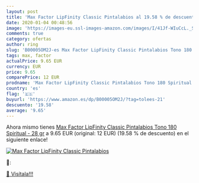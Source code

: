 ```yaml
---
layout: post
title: 'Max Factor LipFinity Classic Pintalabios al 19.58 % de descuento'
date: 2020-01-04 00:48:56
image: 'https://images-eu.ssl-images-amazon.com/images/I/41Jf-WIuCcL._SL200_.jpg'
comments: true
category: ofertas
author: ring
slug: 'B00005OM2J-es Max Factor LipFinity Classic Pintalabios Tono 180...'
tags: max, factor
actualPrice: 9.65 EUR
currency: EUR
price: 9.65
comparePrice: 12 EUR
prodname: 'Max Factor LipFinity Classic Pintalabios Tono 180 Spiritual - 28 gr'
country: 'es'
flag: '🇪🇸'
buyurl: 'https://www.amazon.es/dp/B00005OM2J/?tag=tolees-21'
descuento: '19.58'
average: '9.65'
---
```


Ahora mismo tienes [Max Factor LipFinity Classic Pintalabios Tono 180 Spiritual - 28 gr](https://www.amazon.es/dp/B00005OM2J/?tag=tolees-21) a 9.65 EUR (original: 12 EUR) (19.58 %  de descuento) en el siguiente enlace!

[![Max Factor LipFinity Classic Pintalabios](https://images-eu.ssl-images-amazon.com/images/I/41Jf-WIuCcL._SL200_.jpg)](https://www.amazon.es/dp/B00005OM2J/?tag=tolees-21)

🔎:


[🛒 Visítala!!!](https://www.amazon.es/dp/B00005OM2J/?tag=tolees-21)
